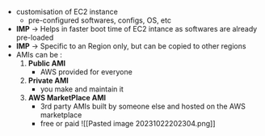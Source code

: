 
- customisation of EC2 instance
	- pre-configured softwares, configs, OS, etc
- **IMP** -> Helps in faster boot time of EC2 intance as softwares are already pre-loaded
- **IMP** -> Specific to an Region only, but can be copied to other regions
- AMIs can be :
	1. **Public AMI**
		- AWS provided for everyone
	2. **Private AMI**
		- you make and maintain it
	3. **AWS MarketPlace AMI**
		- 3rd party AMIs built by someone else and hosted on the AWS marketplace
		- free or paid
![[Pasted image 20231022202304.png]]